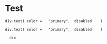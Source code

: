 # Test

```pug
div.text( color =   "primary",  disabled    )
```

<!-- prettier-ignore -->
```pug
div.text( color =   "primary",  disabled    )
```

```pug
  div
```
